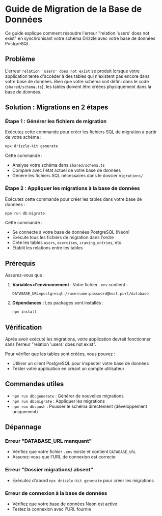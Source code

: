 # Guide de Migration de la Base de Données

Ce guide explique comment résoudre l'erreur "relation 'users' does not exist" en synchronisant votre schéma Drizzle avec votre base de données PostgreSQL.

## Problème

L'erreur `relation 'users' does not exist` se produit lorsque votre application tente d'accéder à des tables qui n'existent pas encore dans votre base de données. Bien que votre schéma soit défini dans le code (`shared/schema.ts`), les tables doivent être créées physiquement dans la base de données.

## Solution : Migrations en 2 étapes

### Étape 1 : Générer les fichiers de migration

Exécutez cette commande pour créer les fichiers SQL de migration à partir de votre schéma :

```bash
npx drizzle-kit generate
```

Cette commande :
- Analyse votre schéma dans `shared/schema.ts`
- Compare avec l'état actuel de votre base de données
- Génère les fichiers SQL nécessaires dans le dossier `migrations/`

### Étape 2 : Appliquer les migrations à la base de données

Exécutez cette commande pour créer les tables dans votre base de données :

```bash
npm run db:migrate
```

Cette commande :
- Se connecte à votre base de données PostgreSQL (Neon)
- Exécute tous les fichiers de migration dans l'ordre
- Crée les tables `users`, `exercises`, `craving_entries`, etc.
- Établit les relations entre les tables

## Prérequis

Assurez-vous que :

1. **Variables d'environnement** : Votre fichier `.env` contient :
   ```env
   DATABASE_URL=postgresql://username:password@host:port/database
   ```

2. **Dépendances** : Les packages sont installés :
   ```bash
   npm install
   ```

## Vérification

Après avoir exécuté les migrations, votre application devrait fonctionner sans l'erreur "relation 'users' does not exist".

Pour vérifier que les tables sont créées, vous pouvez :
- Utiliser un client PostgreSQL pour inspecter votre base de données
- Tester votre application en créant un compte utilisateur

## Commandes utiles

- `npm run db:generate` : Générer de nouvelles migrations
- `npm run db:migrate` : Appliquer les migrations
- `npm run db:push` : Pousser le schéma directement (développement uniquement)

## Dépannage

### Erreur "DATABASE_URL manquant"
- Vérifiez que votre fichier `.env` existe et contient `DATABASE_URL`
- Assurez-vous que l'URL de connexion est correcte

### Erreur "Dossier migrations/ absent"
- Exécutez d'abord `npx drizzle-kit generate` pour créer les migrations

### Erreur de connexion à la base de données
- Vérifiez que votre base de données Neon est active
- Testez la connexion avec l'URL fournie